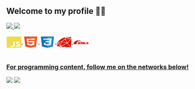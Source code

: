 ## Welcome to my profile 👨‍💻

 <div>
   <a href="https://github.com/nagato94">
   <img height="180em" src="https://github-readme-stats.vercel.app/api?username=nagato94&show_icons=true&rank_icon=github&theme=chartreuse-dark&include_all_commits=true&count_private=true"/>
   <img height="180em" src="https://github-readme-stats.vercel.app/api/top-langs/?username=nagato94&layout=compact&langs_count=6&theme=chartreuse-dark"/>

</div>
<div style="display: inline_block"><br>
  <img align="center" alt="Js" height="30" width="40" src="https://raw.githubusercontent.com/devicons/devicon/master/icons/javascript/javascript-plain.svg">
  <img align="center" alt="HTML" height="30" width="40" src="https://raw.githubusercontent.com/devicons/devicon/master/icons/html5/html5-original.svg">
  <img align="center" alt="CSS" height="30" width="40" src="https://raw.githubusercontent.com/devicons/devicon/master/icons/css3/css3-original.svg">
                                                                                                                                                  <img align="center" alt="Ruby" height="30" width="40" src="https://raw.githubusercontent.com/devicons/devicon/master/icons/ruby/ruby-plain.svg">
                                                                                                                                                  
 <img align="center" alt="On Rails" height="30" width="40" src="https://github.com/devicons/devicon/blob/master/icons/rails/rails-plain-wordmark.svg">                                                                                                                                                   
</div>
 
 <br>
 
  ### For programming content, follow me on the networks below!
 
<div> 
  <a href="https://instagram.com/kaique.costa94" target="_blank"><img src="https://img.shields.io/badge/-Instagram-%23E4405F?style=for-the-badge&logo=instagram&logoColor=white" target="_blank"></a>
  <a href="https://www.linkedin.com/in/kaique-costa-30ba50270/" target="_blank"><img src="https://img.shields.io/badge/-LinkedIn-%230077B5?style=for-the-badge&logo=linkedin&logoColor=white" target="_blank"></a> 
 
</div>
